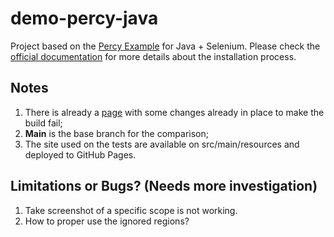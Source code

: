 # demo-percy-java

Project based on the [Percy Example](https://github.com/percy/example-percy-java-selenium.git) for Java + Selenium. Please check the [official documentation](https://docs.percy.io/docs/java-selenium-testing-tutorial) for more details about the installation process.

## Notes

1. There is already a [page](https://karlambsilva.github.io/demo-percy-java/index-with-changes.html) with some changes already in place to make the build fail;
1. **Main** is the base branch for the comparison;
1. The site used on the tests are available on src/main/resources and deployed to GitHub Pages.

## Limitations or Bugs? (Needs more investigation)
1. Take screenshot of a specific scope is not working.
1. How to proper use the ignored regions?